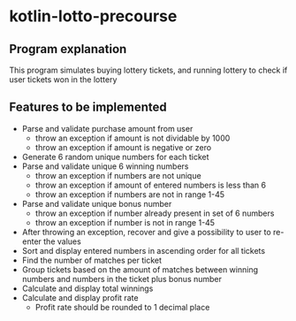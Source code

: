 # kotlin-lotto-precourse

## Program explanation
This program simulates buying lottery tickets, and running lottery to check if user tickets won in the lottery


## Features to be implemented
- Parse and validate purchase amount from user
  - throw an exception if amount is not dividable by 1000
  - throw an exception if amount is negative or zero
- Generate 6 random unique numbers for each ticket 
- Parse and validate unique 6 winning numbers
  - throw an exception if numbers are not unique
  - throw an exception if amount of entered numbers is less than 6
  - throw an exception if numbers are not in range 1-45
- Parse and validate unique bonus number
  - throw an exception if number already present in set of 6 numbers
  - throw an exception if number is not in range 1-45
- After throwing an exception, recover and give a possibility to user to re-enter the values
- Sort and display entered numbers in ascending order for all tickets
- Find the number of matches per ticket
- Group tickets based on the amount of matches between winning numbers and numbers in the ticket plus bonus number
- Calculate and display total winnings
- Calculate and display profit rate
  - Profit rate should be rounded to 1 decimal place


